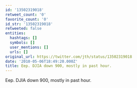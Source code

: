 ```yaml
---
id: '13502319018'
retweet_count: '0'
favorite_count: '0'
id_str: '13502319018'
retweeted: false
entities:
  hashtags: []
  symbols: []
  user_mentions: []
  urls: []
original_url: https://twitter.com/jth/status/13502319018
date: '2010-05-06T18:49:20.000Z'
title: Eep. DJIA down 900, mostly in past hour.
---
```


Eep. DJIA down 900, mostly in past hour.